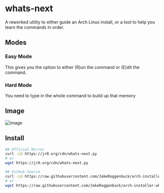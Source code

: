 # whats-next
A reworked utility to either guide an Arch Linux install, or a tool to help you learn the commands in order.

## Modes
### Easy Mode
This gives you the option to either (R)un the command or (E)dit the command.

### Hard Mode
You need to type in the whole command to build up that memory

## Image
![image](https://user-images.githubusercontent.com/35516367/202142674-6a2f249b-d18e-45cb-a742-257634b76f09.png)

## Install
```sh
## Official Mirror
curl -LO https://jr0.org/cdn/whats-next.py
# or
wget https://jr0.org/cdn/whats-next.py

## Github Source
curl -LO https://raw.githubusercontent.com/JakeRoggenbuck/arch-installer-whats-next/main/whats-next.py
# or
wget https://raw.githubusercontent.com/JakeRoggenbuck/arch-installer-whats-next/main/whats-next.py
```
